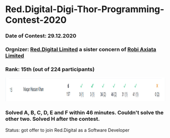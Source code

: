 # Red.Digital-Digi-Thor-Programming-Contest-2020

### Date of Contest: 29.12.2020

### Orgnizer: [Red.Digital Limited](http://www.reddotdigitalit.com/) a sister concern of [Robi Axiata Limited](https://www.robi.com.bd/en)

### Rank: 15th (out of 224 participants)

<img src="https://raw.githubusercontent.com/Waqar-107/Red.Digital-Digi-Thor-Programming-Contest-2020/main/contest_rank.PNG" height="75px" width="1050px" alt=""/>

### Solved A, B, C, D, E and F within 46 minutes. Couldn't solve the other two. Solved H after the contest.

Status: got offer to join Red.Digital as a Software Developer
